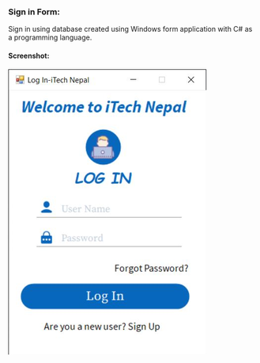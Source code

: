 ### Sign in Form:
Sign in using database created using Windows form application with C# as a programming language.

#### Screenshot:
![Screenshot](/Screenshots/Snap.JPG)